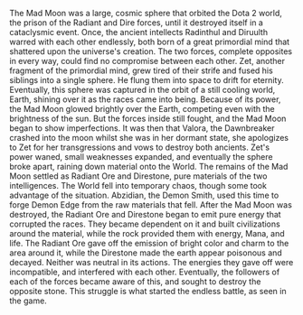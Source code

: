The Mad Moon was a large, cosmic sphere that orbited the Dota 2 world, the prison of the Radiant and Dire forces, until it destroyed itself in a cataclysmic event.
Once, the ancient intellects Radinthul and Diruulth warred with each other endlessly, both born of a great primordial mind that shattered upon the universe's creation. The two forces, complete opposites in every way, could find no compromise between each other. Zet, another fragment of the primordial mind, grew tired of their strife and fused his siblings into a single sphere. He flung them into space to drift for eternity. Eventually, this sphere was captured in the orbit of a still cooling world, Earth, shining over it as the races came into being. Because of its power, the Mad Moon glowed brightly over the Earth, competing even with the brightness of the sun.
But the forces inside still fought, and the Mad Moon began to show imperfections. It was then that Valora, the Dawnbreaker crashed into the moon whilst she was in her dormant state, she apologizes to Zet for her transgressions and vows to destroy both ancients. Zet's power waned, small weaknesses expanded, and eventually the sphere broke apart, raining down material onto the World. The remains of the Mad Moon settled as Radiant Ore and Direstone, pure materials of the two intelligences. The World fell into temporary chaos, though some took advantage of the situation. Abzidian, the Demon Smith, used this time to forge Demon Edge from the raw materials that fell.
After the Mad Moon was destroyed, the Radiant Ore and Direstone began to emit pure energy that corrupted the races. They became dependent on it and built civilizations around the material, while the rock provided them with energy, Mana, and life. The Radiant Ore gave off the emission of bright color and charm to the area around it, while the Direstone made the earth appear poisonous and decayed. Neither was neutral in its actions. The energies they gave off were incompatible, and interfered with each other. Eventually, the followers of each of the forces became aware of this, and sought to destroy the opposite stone. This struggle is what started the endless battle, as seen in the game.

